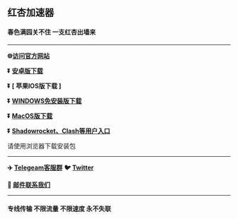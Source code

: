  
## 红杏加速器 #

#### 春色满园关不住 一支红杏出墙来
- - - -
**:globe_with_meridians:<a href="https://hxapp.vip">访问官方网站</a>**

**:arrow_double_down: [  安卓版下载  ](https://hxapp.vip/soft/android.apk)**

**:arrow_double_down: [  苹果IOS版下载  ]**

**:arrow_double_down: [  WINDOWS免安装版下载  ](https://hxapp.vip/soft/hxapp.rar)** 

**:arrow_double_down: [  MacOS版下载 ](https://www.hxapp.vip/soft/mac.zip)** 

**:arrow_double_down: [  Shadowrocket、Clash等用户入口  ](https://user.hxapp.vip/)** 

请使用浏览器下载安装包
 - - - -
**:airplane: [Telegeam客服群](https://t.me/kfhongxing)**         **:bird: [Twitter](https://twitter.com/HongXingKF)** 

**:e-mail: [邮件联系我们](mailto:hongxingkf@gmail.com)**             
 - - - -
 #### 专线传输 不限流量 不限速度 永不失联


 

